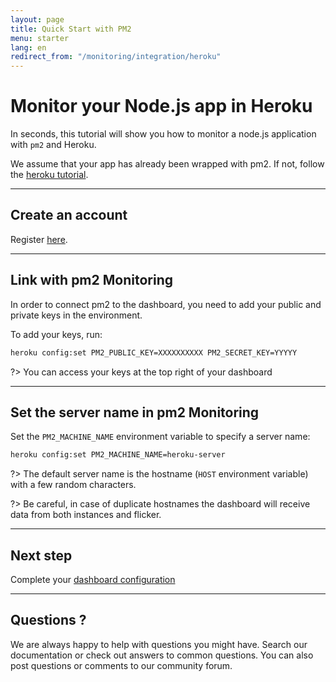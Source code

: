 ```yaml
---
layout: page
title: Quick Start with PM2
menu: starter
lang: en
redirect_from: "/monitoring/integration/heroku"
---
```


# Monitor your Node.js app in Heroku

In seconds, this tutorial will show you how to monitor a node.js application with `pm2` and Heroku.

We assume that your app has already been wrapped with pm2. If not, follow the [heroku tutorial]({{site.baseurl}}/runtime/integration/heroku.md).

---

## Create an account

Register [here](https://app.keymetrics.io/api/oauth/register).

---

## Link with pm2 Monitoring

In order to connect pm2 to the dashboard, you need to add your public and private keys in the environment.

To add your keys, run:

```bash
heroku config:set PM2_PUBLIC_KEY=XXXXXXXXXX PM2_SECRET_KEY=YYYYY
```

?> You can access your keys at the top right of your dashboard

---

## Set the server name in pm2 Monitoring

Set the `PM2_MACHINE_NAME` environment variable to specify a server name:

```bash
heroku config:set PM2_MACHINE_NAME=heroku-server
```

?> The default server name is the hostname (`HOST` environment variable) with a few random characters.

?> Be careful, in case of duplicate hostnames the dashboard will receive data from both instances and flicker.

---

## Next step

Complete your [dashboard configuration]({{site.baseurl}}/monitoring/guide/configuration.md)

---

## Questions ?

We are always happy to help with questions you might have. Search our documentation or check out answers to common questions. You can also post questions or comments to our community forum.